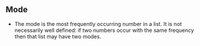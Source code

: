 Mode
----

* The mode is the most frequently occurring number in a list. It is not necessarily well defined: if two numbers occur with the same frequency then that list may have two modes.
